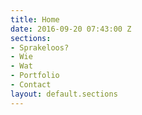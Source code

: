```yaml
---
title: Home
date: 2016-09-20 07:43:00 Z
sections:
- Sprakeloos?
- Wie
- Wat
- Portfolio
- Contact
layout: default.sections
---
```


